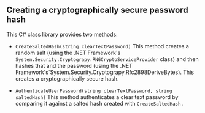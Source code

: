 ## Creating a cryptographically secure password hash 

This C# class library provides two methods: 

* `CreateSaltedHash(string clearTextPassword)` This method creates a random salt (using the .NET Framework's 
`System.Security.Cryptograpy.RNGCryptoServiceProvider` class) and then hashes that and the password (using the .NET Framework's`System.Security.Cryptograpy.Rfc2898DeriveBytes). This creates a cryptographically secure hash. 

* `AuthenticateUserPassword(string clearTextPassword, string saltedHash)` This method authenticates a clear text password by comparing it against a salted hash created with `CreateSaltedHash.`